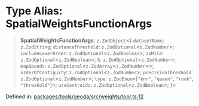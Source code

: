 # Type Alias: SpatialWeightsFunctionArgs

> **SpatialWeightsFunctionArgs**: `z.ZodObject`\<\{ `datasetName`: `z.ZodString`; `distanceThreshold`: `z.ZodOptional`\<`z.ZodNumber`\>; `includeLowerOrder`: `z.ZodOptional`\<`z.ZodBoolean`\>; `isMile`: `z.ZodOptional`\<`z.ZodBoolean`\>; `k`: `z.ZodOptional`\<`z.ZodNumber`\>; `mapBounds`: `z.ZodOptional`\<`z.ZodArray`\<`z.ZodNumber`\>\>; `orderOfContiguity`: `z.ZodOptional`\<`z.ZodNumber`\>; `precisionThreshold`: `z.ZodOptional`\<`z.ZodNumber`\>; `type`: `z.ZodEnum`\<\[`"knn"`, `"queen"`, `"rook"`, `"threshold"`\]\>; `useCentroids`: `z.ZodOptional`\<`z.ZodBoolean`\>; \}\>

Defined in: [packages/tools/geoda/src/weights/tool.ts:12](https://github.com/GeoDaCenter/openassistant/blob/0f7bf760e453a1735df9463dc799b04ee2f630fd/packages/tools/geoda/src/weights/tool.ts#L12)
